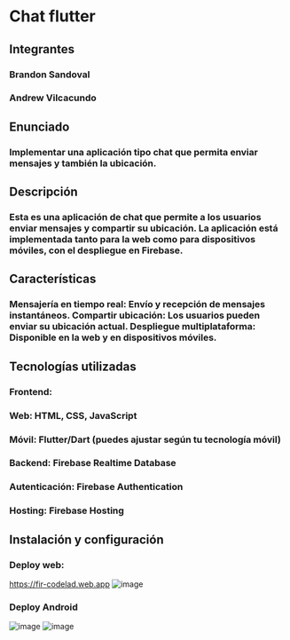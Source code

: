 # Chat flutter
## Integrantes
### Brandon Sandoval
### Andrew Vilcacundo
## Enunciado
### Implementar una aplicación tipo chat que permita enviar mensajes y también la ubicación.
## Descripción
### Esta es una aplicación de chat que permite a los usuarios enviar mensajes y compartir su ubicación. La aplicación está implementada tanto para la web como para dispositivos móviles, con el despliegue en Firebase.
## Características
### Mensajería en tiempo real: Envío y recepción de mensajes instantáneos. Compartir ubicación: Los usuarios pueden enviar su ubicación actual. Despliegue multiplataforma: Disponible en la web y en dispositivos móviles.
## Tecnologías utilizadas
### Frontend:
### Web: HTML, CSS, JavaScript
### Móvil: Flutter/Dart (puedes ajustar según tu tecnología móvil)
### Backend: Firebase Realtime Database
### Autenticación: Firebase Authentication
### Hosting: Firebase Hosting
## Instalación y configuración
### Deploy web: 
https://fir-codelad.web.app
![image](https://github.com/user-attachments/assets/818f2e9d-efcf-41d3-b482-77e431608bfb)
### Deploy Android
![image](https://github.com/user-attachments/assets/a6643933-1cb2-4b6d-bc80-bfee5860df62)
![image](https://github.com/user-attachments/assets/7edaf9c8-c2f1-4fba-b67b-6ad6937557a2)


